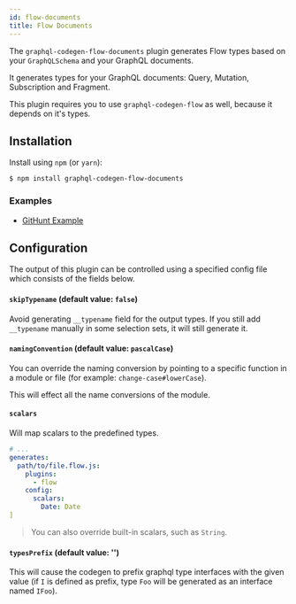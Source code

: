 ```yaml
---
id: flow-documents
title: Flow Documents
---
```


The `graphql-codegen-flow-documents` plugin generates Flow types based on your `GraphQLSchema` and your GraphQL documents.

It generates types for your GraphQL documents: Query, Mutation, Subscription and Fragment.

This plugin requires you to use `graphql-codegen-flow` as well, because it depends on it's types.

## Installation

Install using `npm` (or `yarn`):

    $ npm install graphql-codegen-flow-documents

### Examples

- [GitHunt Example](https://github.com/dotansimha/graphql-code-generator/blob/master/dev-test/githunt/flow.flow.js#L118)

## Configuration

The output of this plugin can be controlled using a specified config file which consists of the fields below.

#### `skipTypename` (default value: `false`)

Avoid generating `__typename` field for the output types. If you still add `__typename` manually in some selection sets, it will still generate it.

#### `namingConvention` (default value: `pascalCase`)

You can override the naming conversion by pointing to a specific function in a module or file (for example: `change-case#lowerCase`).

This will effect all the name conversions of the module.

#### `scalars`

Will map scalars to the predefined types.

```yaml
# ...
generates:
  path/to/file.flow.js:
    plugins:
      - flow
    config:
      scalars:
        Date: Date
]
```

> You can also override built-in scalars, such as `String`.

#### `typesPrefix` (default value: '')

This will cause the codegen to prefix graphql type interfaces with the given value (if `I` is defined as prefix, type `Foo` will be generated as an interface named `IFoo`).
